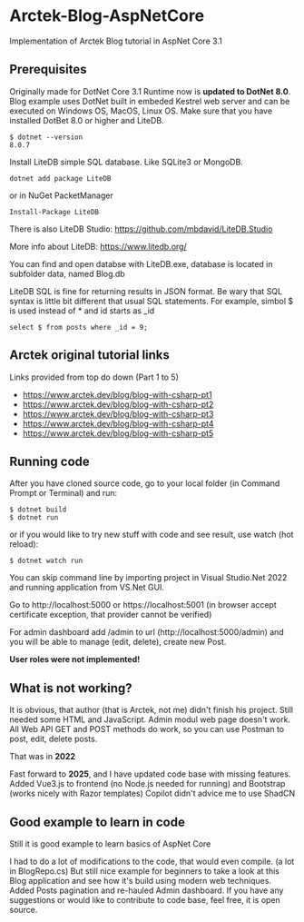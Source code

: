 # Arctek-Blog-AspNetCore
Implementation of Arctek Blog tutorial in AspNet Core 3.1

## Prerequisites

Originally made for DotNet Core 3.1 Runtime now is **updated to DotNet 8.0**. Blog example uses DotNet built in embeded Kestrel web server and can be executed on Windows OS, MacOS, Linux OS. Make sure that you have installed DotBet 8.0 or higher and LiteDB.

```
$ dotnet --version
8.0.7
```

Install LiteDB simple SQL database. Like SQLite3 or MongoDB.
```
dotnet add package LiteDB
```
or in NuGet PacketManager
```
Install-Package LiteDB
```
There is also LiteDB Studio:
https://github.com/mbdavid/LiteDB.Studio

More info about LiteDB: https://www.litedb.org/

You can find and open databse with LiteDB.exe, database is located in subfolder data, named Blog.db

LiteDB SQL is fine for returning results in JSON format. Be wary that SQL syntax is little bit different that usual SQL statements. For example, simbol $ is used instead of * and id starts as _id

```
select $ from posts where _id = 9;
```
 
## Arctek original tutorial links
Links provided from top do down (Part 1 to 5)
- https://www.arctek.dev/blog/blog-with-csharp-pt1
- https://www.arctek.dev/blog/blog-with-csharp-pt2
- https://www.arctek.dev/blog/blog-with-csharp-pt3
- https://www.arctek.dev/blog/blog-with-csharp-pt4
- https://www.arctek.dev/blog/blog-with-csharp-pt5

## Running code

After you have cloned source code, go to your local folder (in Command Prompt or Terminal) and run:
```
$ dotnet build
$ dotnet run
```

or if you would like to try new stuff with code and see result, use watch (hot reload):
```
$ dotnet watch run
```

You can skip command line by importing project in Visual Studio.Net 2022 and running application from VS.Net GUI.

Go to http://localhost:5000 or https://localhost:5001 (in browser accept certificate exception, that provider cannot be verified)

For admin dashboard add /admin to url (http://localhost:5000/admin) and you will be able to manage (edit, delete), create new Post.

**User roles were not implemented!**

## What is not working?

It is obvious, that author (that is Arctek, not me) didn't finish his project. Still needed some HTML and JavaScript. Admin modul web page doesn't work. All Web API GET and POST methods do work, so you can use Postman to post, edit, delete posts.

That was in **2022**

Fast forward to **2025**, and I have updated code base with missing features. Added Vue3.js to frontend (no Node.js needed for running) and Bootstrap (works nicely with Razor templates) Copilot didn't advice me to use ShadCN

## Good example to learn in code

Still it is good example to learn basics of AspNet Core

I had to do a lot of modifications to the code, that would even compile. (a lot in BlogRepo.cs) But still nice example for beginners to take a look at this Blog application and see how it's build using modern web techniques. Added Posts pagination and re-hauled Admin dashboard. If you have any suggestions or would like to contribute to code base, feel free, it is open source.
